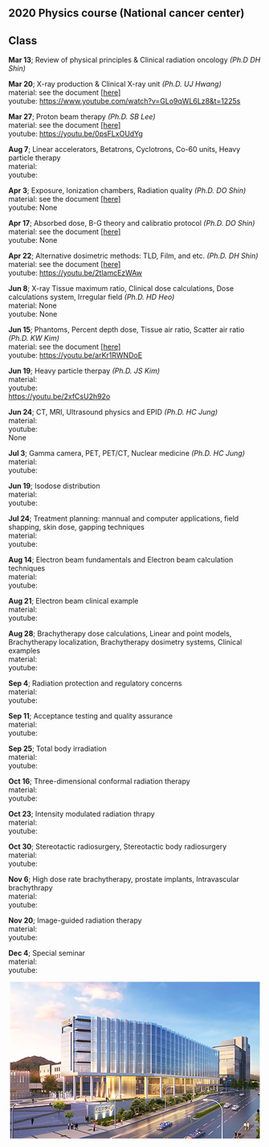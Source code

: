 ## 2020 Physics course (National cancer center)
  
  
## Class 
**Mar 13**; Review of physical principles & Clinical radiation oncology *(Ph.D DH Shin)* <br/>
  
**Mar 20**; X-ray production & Clinical X-ray unit *(Ph.D. UJ Hwang)*<br/>
material: see the document [[here]](https://github.com/wjcheon/2020_NCC_PhysicsCourse/blob/master/materials/Khan%20Ch3%264_X-ray%20production%20and%20Linac2020.pdf) <br/>
youtube: https://www.youtube.com/watch?v=GLo9qWL6Lz8&t=1225s <br/>

**Mar 27**; Proton beam therapy *(Ph.D. SB Lee)*<br/>
material: see the document [[here]](https://github.com/wjcheon/2020_NCC_PhysicsCourse/blob/master/materials/ProtonTherapy-MPA-Lecture-20200327.pdf) <br/> 
youtube: https://youtu.be/0psFLxOUdYg<br/>
	  
**Aug 7**; Linear accelerators, Betatrons, Cyclotrons, Co-60 units, Heavy particle therapy<br/>
material:<br/>
youtube: <br/>
	  
**Apr 3**; Exposure, Ionization chambers, Radiation quality *(Ph.D. DO Shin)*<br/>
material: see the document [[here]](https://github.com/wjcheon/2020_NCC_PhysicsCourse/blob/master/materials/200403_Ch%206.7%20%EC%A0%84%EB%A6%AC%EB%B0%A9%EC%82%AC%EC%84%A0%EB%9F%89_%EC%B8%A1%EC%A0%95_NCC_20%EB%85%84.ppt) <br/> 
youtube: None<br/>
	  
**Apr 17**; Absorbed dose, B-G theory and calibratio protocol *(Ph.D. DO Shin)*<br/>
material: see the document [[here]](https://github.com/wjcheon/2020_NCC_PhysicsCourse/blob/master/materials/200417_Ch%208%20%ED%9D%A1%EC%88%98%EC%84%A0%EB%9F%89%20%EC%B8%A1%EC%A0%95_NCC_20%EB%85%84.ppt) <br/> 
youtube: None<br/>
	  
**Apr 22**; Alternative dosimetric methods: TLD, Film, and etc. *(Ph.D. DH Shin)*<br/>
material: see the document [[here]](https://github.com/wjcheon/2020_NCC_PhysicsCourse/blob/master/materials/200424_%EC%8B%A0%EB%8F%99%ED%98%B8%20Ch.%208%20Alternative%20dosimetry.ppt) <br/>
youtube: https://youtu.be/2tlamcEzWAw<br/>
	  
**Jun 8**; X-ray Tissue maximum ratio, Clinical dose calculations, Dose calculations system, Irregular field *(Ph.D. HD Heo)*<br/>
material: None<br/>
youtube: None<br/>

**Jun 15**; Phantoms, Percent depth dose, Tissue air ratio, Scatter air ratio *(Ph.D. KW Kim)*<br/>
material: see the document [[here]](https://github.com/wjcheon/2020_NCC_PhysicsCourse/blob/master/materials/200612_%EA%B5%AD%EB%A6%BD%EC%95%94%EC%84%BC%ED%84%B0%EA%B0%95%EC%9D%98%20Ch9-khan202006.pptx) <br/> 
youtube: https://youtu.be/arKr1RWNDoE<br/>  
	  
**Jun 19**; Heavy particle therpay *(Ph.D. JS Kim)*<br/>
material:<br/>
youtube: <br/> https://youtu.be/2xfCsU2h92o<br/>

**Jun 24**; CT, MRI, Ultrasound physics and EPID *(Ph.D. HC Jung)*<br/>
material:<br/>
youtube: <br/> None
	  
**Jul 3**; Gamma camera, PET, PET/CT, Nuclear medicine *(Ph.D. HC Jung)*<br/>
material:<br/>
youtube: <br/>



**Jun 19**; Isodose distribution<br/>
material:<br/>
youtube: <br/>
	  

	  
**Jul 24**; Treatment planning: mannual and computer applications, field shapping, skin dose, gapping techniques<br/>
material:<br/>
youtube: <br/>
	  
**Aug 14**; Electron beam fundamentals and Electron beam calculation techniques<br/>
material:<br/>
youtube: <br/>
	  
**Aug 21**; Electron beam clinical example<br/>
material:<br/>
youtube: <br/>
		  
**Aug 28**; Brachytherapy dose calculations, Linear and point models, Brachytherapy localization, Brachytherapy dosimetry systems, Clinical examples<br/>
material:<br/>
youtube: <br/>
		  
**Sep 4**; Radiation protection and regulatory concerns<br/>
material:<br/>
youtube: <br/>
		  
**Sep 11**; Acceptance testing and quality assurance<br/>
material:<br/>
youtube: <br/>
		  
**Sep 25**; Total body irradiation<br/>
material:<br/>
youtube: <br/>
		  
**Oct 16**; Three-dimensional conformal radiation therapy<br/>
material:<br/>
youtube: <br/>
		  
**Oct 23**; Intensity modulated radiation thrapy<br/>
material:<br/>
youtube: <br/>
		  
**Oct 30**; Stereotactic radiosurgery, Stereotactic body radiosurgery<br/>
material:<br/>
youtube: <br/>
		  
**Nov 6**; High dose rate brachytherapy, prostate implants, Intravascular brachythrapy<br/>
material:<br/>
youtube: <br/>
		  
**Nov 20**; Image-guided radiation therapy<br/>
material:<br/>
youtube: <br/>
		  		  
**Dec 4**; Special seminar<br/>
material:<br/>
youtube: <br/>



 
 
   
   
     
     
      
       
        
         
         
<p align="center">
  <img src = https://github.com/wjcheon/2020_NCC_PhysicsCourse/blob/master/visual.png /></div>
</p>




